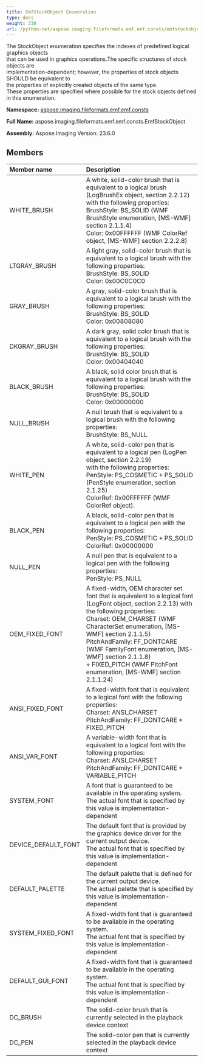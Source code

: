 ```yaml
---
title: EmfStockObject Enumeration
type: docs
weight: 330
url: /python-net/aspose.imaging.fileformats.emf.emf.consts/emfstockobject/
---
```


The StockObject enumeration specifies the indexes of predefined logical graphics objects <br/>            that can be used in graphics operations.The specific structures of stock objects are <br/>            implementation-dependent; however, the properties of stock objects SHOULD be equivalent to <br/>            the properties of explicitly created objects of the same type. <br/>            These properties are specified where possible for the stock objects defined in this enumeration.

**Namespace:** [aspose.imaging.fileformats.emf.emf.consts](/imaging/python-net/aspose.imaging.fileformats.emf.emf.consts/)

**Full Name:** aspose.imaging.fileformats.emf.emf.consts.EmfStockObject

**Assembly:**  Aspose.Imaging Version: 23.6.0

## **Members**
|**Member name**|**Description**|
| :- | :- |
|WHITE_BRUSH|A white, solid-color brush that is equivalent to a logical brush <br/>            (LogBrushEx object, section 2.2.12) with the following properties:<br/>            BrushStyle: BS_SOLID (WMF BrushStyle enumeration, [MS-WMF] section 2.1.1.4)<br/>            Color: 0x00FFFFFF (WMF ColorRef object, [MS-WMF] section 2.2.2.8)|
|LTGRAY_BRUSH|A light gray, solid-color brush that is equivalent to a logical brush with the following properties:<br/>            BrushStyle: BS_SOLID<br/>            Color: 0x00C0C0C0|
|GRAY_BRUSH|A gray, solid-color brush that is equivalent to a logical brush with the following properties:<br/>            BrushStyle: BS_SOLID<br/>            Color: 0x00808080|
|DKGRAY_BRUSH|A dark gray, solid color brush that is equivalent to a logical brush with the following properties:<br/>            BrushStyle: BS_SOLID<br/>            Color: 0x00404040|
|BLACK_BRUSH|A black, solid color brush that is equivalent to a logical brush with the following properties:<br/>            BrushStyle: BS_SOLID<br/>            Color: 0x00000000|
|NULL_BRUSH|A null brush that is equivalent to a logical brush with the following properties:<br/>            BrushStyle: BS_NULL|
|WHITE_PEN|A white, solid-color pen that is equivalent to a logical pen (LogPen object, section 2.2.19)<br/>            with the following properties:<br/>            PenStyle: PS_COSMETIC + PS_SOLID (PenStyle enumeration, section 2.1.25)<br/>            ColorRef: 0x00FFFFFF (WMF ColorRef object).|
|BLACK_PEN|A black, solid-color pen that is equivalent to a logical pen with the following properties:<br/>            PenStyle: PS_COSMETIC + PS_SOLID<br/>            ColorRef: 0x00000000|
|NULL_PEN|A null pen that is equivalent to a logical pen with the following properties:<br/>            PenStyle: PS_NULL|
|OEM_FIXED_FONT|A fixed-width, OEM character set font that is equivalent to a logical font <br/>            (LogFont object, section 2.2.13) with the following properties:<br/>            Charset: OEM_CHARSET (WMF CharacterSet enumeration, [MS-WMF] section 2.1.1.5)<br/>            PitchAndFamily: FF_DONTCARE (WMF FamilyFont enumeration, [MS-WMF] section 2.1.1.8) <br/>            + FIXED_PITCH (WMF PitchFont enumeration, [MS-WMF] section 2.1.1.24)|
|ANSI_FIXED_FONT|A fixed-width font that is equivalent to a logical font with the following properties:<br/>            Charset: ANSI_CHARSET<br/>            PitchAndFamily: FF_DONTCARE + FIXED_PITCH|
|ANSI_VAR_FONT|A variable-width font that is equivalent to a logical font with the following properties:<br/>            Charset: ANSI_CHARSET<br/>            PitchAndFamily: FF_DONTCARE + VARIABLE_PITCH|
|SYSTEM_FONT|A font that is guaranteed to be available in the operating system. <br/>            The actual font that is specified by this value is implementation-dependent|
|DEVICE_DEFAULT_FONT|The default font that is provided by the graphics device driver for the current output device. <br/>            The actual font that is specified by this value is implementation-dependent|
|DEFAULT_PALETTE|The default palette that is defined for the current output device. <br/>            The actual palette that is specified by this value is implementation-dependent|
|SYSTEM_FIXED_FONT|A fixed-width font that is guaranteed to be available in the operating system. <br/>            The actual font that is specified by this value is implementation-dependent|
|DEFAULT_GUI_FONT|A fixed-width font that is guaranteed to be available in the operating system. <br/>            The actual font that is specified by this value is implementation-dependent|
|DC_BRUSH|The solid-color brush that is currently selected in the playback device context|
|DC_PEN|The solid-color pen that is currently selected in the playback device context|
